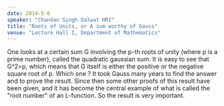 ```yaml
---
date: 2014-5-6
speaker: "Chandan Singh Dalwat HRI"
title: "Roots of Units, or A sum worthy of Gauss"
venue: "Lecture Hall I, Department of Mathematics"
---
```

One looks at a certain sum G involving the p-th roots of unity (where p is
a prime number), called the quadratic gaussian sum. It is easy to see that
G^2=p, which means that G itself is either the positive or the negative
square root of p.  Which one ? It took Gauss many years to find the answer
and to prove the result.  Since then some other proofs of this result have
been given, and it has become the central example of what is called the
"root number" of an L-function.  So the result is very important.
